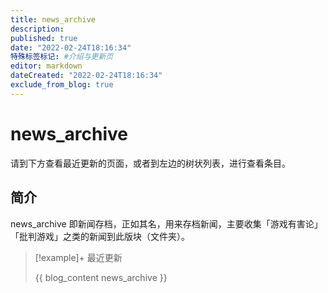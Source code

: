 ```yaml
---
title: news_archive
description:
published: true
date: "2022-02-24T18:16:34"
特殊标签标记: #介绍与更新页
editor: markdown
dateCreated: "2022-02-24T18:16:34"
exclude_from_blog: true
---
```


# news_archive

请到下方查看最近更新的页面，或者到左边的树状列表，进行查看条目。

## 简介

news_archive 即新闻存档，正如其名，用来存档新闻，主要收集「游戏有害论」「批判游戏」之类的新闻到此版块（文件夹）。

> [!example]+ 最近更新
>
> {{ blog_content news_archive }}
